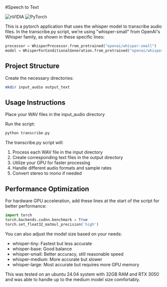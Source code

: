 #Speech to Text

![nVIDIA](https://img.shields.io/badge/cuda-000000.svg?style=for-the-badge&logo=nVIDIA&logoColor=green)
![PyTorch](https://img.shields.io/badge/PyTorch-%23EE4C2C.svg?style=for-the-badge&logo=PyTorch&logoColor=white)

This is a pytorch application that uses the whisper model to transcribe audio files. In the transcribe.py script, we're using "whisper-small" from OpenAI's Whisper family, as shown in these specific lines:

```python
processor = WhisperProcessor.from_pretrained("openai/whisper-small")
model = WhisperForConditionalGeneration.from_pretrained("openai/whisper-small")
```

## Project Structure

Create the necessary directories:

```bash
mkdir input_audio output_text
```
## Usage Instructions

Place your WAV files in the input_audio directory

Run the script:

```bash
python transcribe.py
```
The transcribe.py script will:
1. Process each WAV file in the input directory
2. Create corresponding text files in the output directory
3. Utilize your GPU for faster processing
4. Handle different audio formats and sample rates
5. Convert stereo to mono if needed

## Performance Optimization

For hardware GPU acceleration, add these lines at the start of the script for better performance:

```python
import torch
torch.backends.cudnn.benchmark = True
torch.set_float32_matmul_precision('high')
```

You can also adjust the model size based on your needs:
- whisper-tiny: Fastest but less accurate
- whisper-base: Good balance
- whisper-small: Better accuracy, still reasonable speed
- whisper-medium: More accurate but slower
- whisper-large: Most accurate but requires more GPU memory

This was tested on an ubuntu 24.04 system with 32GB RAM and RTX 3050 and was able to handle up to the medium model size comfortably.


